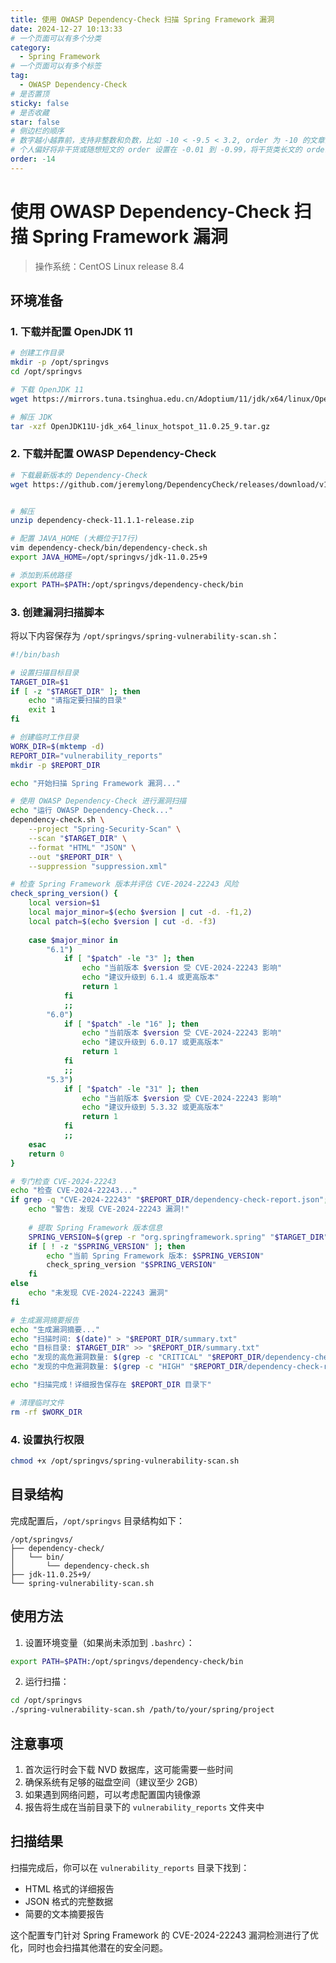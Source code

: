 ```yaml
---
title: 使用 OWASP Dependency-Check 扫描 Spring Framework 漏洞
date: 2024-12-27 10:13:33
# 一个页面可以有多个分类
category:
  - Spring Framework
# 一个页面可以有多个标签
tag:
  - OWASP Dependency-Check
# 是否置顶
sticky: false
# 是否收藏
star: false
# 侧边栏的顺序
# 数字越小越靠前，支持非整数和负数，比如 -10 < -9.5 < 3.2, order 为 -10 的文章会最靠上。
# 个人偏好将非干货或随想短文的 order 设置在 -0.01 到 -0.99，将干货类长文的 order 设置在 -1 到负无穷。每次新增文章都会在上一篇的基础上递减 order 值。
order: -14
---
```




# 使用 OWASP Dependency-Check 扫描 Spring Framework 漏洞
> 操作系统：CentOS Linux release 8.4

## 环境准备

### 1. 下载并配置 OpenJDK 11
```bash
# 创建工作目录
mkdir -p /opt/springvs
cd /opt/springvs

# 下载 OpenJDK 11
wget https://mirrors.tuna.tsinghua.edu.cn/Adoptium/11/jdk/x64/linux/OpenJDK11U-jdk_x64_linux_hotspot_11.0.25_9.tar.gz

# 解压 JDK
tar -xzf OpenJDK11U-jdk_x64_linux_hotspot_11.0.25_9.tar.gz
```

### 2. 下载并配置 OWASP Dependency-Check
```bash
# 下载最新版本的 Dependency-Check
wget https://github.com/jeremylong/DependencyCheck/releases/download/v11.1.1/dependency-check-11.1.1-release.zip


# 解压
unzip dependency-check-11.1.1-release.zip

# 配置 JAVA_HOME (大概位于17行)
vim dependency-check/bin/dependency-check.sh 
export JAVA_HOME=/opt/springvs/jdk-11.0.25+9

# 添加到系统路径
export PATH=$PATH:/opt/springvs/dependency-check/bin
```

### 3. 创建漏洞扫描脚本
将以下内容保存为 `/opt/springvs/spring-vulnerability-scan.sh`：

```bash
#!/bin/bash

# 设置扫描目标目录
TARGET_DIR=$1
if [ -z "$TARGET_DIR" ]; then
    echo "请指定要扫描的目录"
    exit 1
fi

# 创建临时工作目录
WORK_DIR=$(mktemp -d)
REPORT_DIR="vulnerability_reports"
mkdir -p $REPORT_DIR

echo "开始扫描 Spring Framework 漏洞..."

# 使用 OWASP Dependency-Check 进行漏洞扫描
echo "运行 OWASP Dependency-Check..."
dependency-check.sh \
    --project "Spring-Security-Scan" \
    --scan "$TARGET_DIR" \
    --format "HTML" "JSON" \
    --out "$REPORT_DIR" \
    --suppression "suppression.xml"

# 检查 Spring Framework 版本并评估 CVE-2024-22243 风险
check_spring_version() {
    local version=$1
    local major_minor=$(echo $version | cut -d. -f1,2)
    local patch=$(echo $version | cut -d. -f3)
    
    case $major_minor in
        "6.1")
            if [ "$patch" -le "3" ]; then
                echo "当前版本 $version 受 CVE-2024-22243 影响"
                echo "建议升级到 6.1.4 或更高版本"
                return 1
            fi
            ;;
        "6.0")
            if [ "$patch" -le "16" ]; then
                echo "当前版本 $version 受 CVE-2024-22243 影响"
                echo "建议升级到 6.0.17 或更高版本"
                return 1
            fi
            ;;
        "5.3")
            if [ "$patch" -le "31" ]; then
                echo "当前版本 $version 受 CVE-2024-22243 影响"
                echo "建议升级到 5.3.32 或更高版本"
                return 1
            fi
            ;;
    esac
    return 0
}

# 专门检查 CVE-2024-22243
echo "检查 CVE-2024-22243..."
if grep -q "CVE-2024-22243" "$REPORT_DIR/dependency-check-report.json"; then
    echo "警告: 发现 CVE-2024-22243 漏洞!"
    
    # 提取 Spring Framework 版本信息
    SPRING_VERSION=$(grep -r "org.springframework.spring" "$TARGET_DIR" | grep -o "[0-9]\+\.[0-9]\+\.[0-9]\+" | head -n 1)
    if [ ! -z "$SPRING_VERSION" ]; then
        echo "当前 Spring Framework 版本: $SPRING_VERSION"
        check_spring_version "$SPRING_VERSION"
    fi
else
    echo "未发现 CVE-2024-22243 漏洞"
fi

# 生成漏洞摘要报告
echo "生成漏洞摘要..."
echo "扫描时间: $(date)" > "$REPORT_DIR/summary.txt"
echo "目标目录: $TARGET_DIR" >> "$REPORT_DIR/summary.txt"
echo "发现的高危漏洞数量: $(grep -c "CRITICAL" "$REPORT_DIR/dependency-check-report.json")" >> "$REPORT_DIR/summary.txt"
echo "发现的中危漏洞数量: $(grep -c "HIGH" "$REPORT_DIR/dependency-check-report.json")" >> "$REPORT_DIR/summary.txt"

echo "扫描完成！详细报告保存在 $REPORT_DIR 目录下"

# 清理临时文件
rm -rf $WORK_DIR
```

### 4. 设置执行权限
```bash
chmod +x /opt/springvs/spring-vulnerability-scan.sh
```

## 目录结构
完成配置后，`/opt/springvs` 目录结构如下：
```
/opt/springvs/
├── dependency-check/
│   └── bin/
│       └── dependency-check.sh
├── jdk-11.0.25+9/
└── spring-vulnerability-scan.sh
```

## 使用方法

1. 设置环境变量（如果尚未添加到 `.bashrc`）：
```bash
export PATH=$PATH:/opt/springvs/dependency-check/bin
```

2. 运行扫描：
```bash
cd /opt/springvs
./spring-vulnerability-scan.sh /path/to/your/spring/project
```

## 注意事项

1. 首次运行时会下载 NVD 数据库，这可能需要一些时间
2. 确保系统有足够的磁盘空间（建议至少 2GB）
3. 如果遇到网络问题，可以考虑配置国内镜像源
4. 报告将生成在当前目录下的 `vulnerability_reports` 文件夹中

## 扫描结果
扫描完成后，你可以在 `vulnerability_reports` 目录下找到：
- HTML 格式的详细报告
- JSON 格式的完整数据
- 简要的文本摘要报告

这个配置专门针对 Spring Framework 的 CVE-2024-22243 漏洞检测进行了优化，同时也会扫描其他潜在的安全问题。